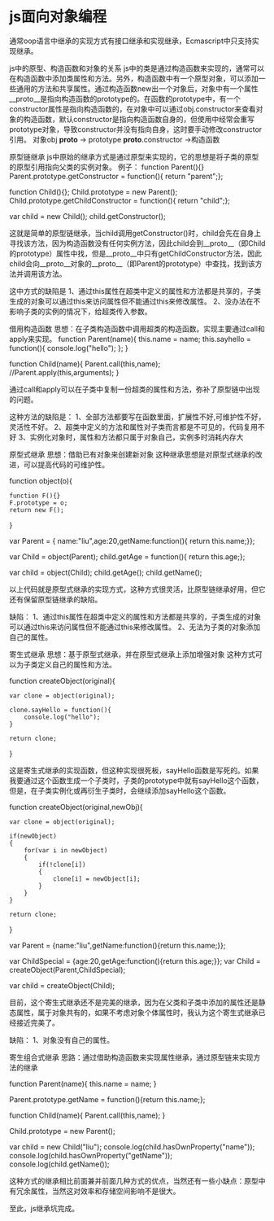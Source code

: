 js面向对象编程
===

通常oop语言中继承的实现方式有接口继承和实现继承，Ecmascript中只支持实现继承。

js中的原型、构造函数和对象的关系
js中的类是通过构造函数来实现的，通常可以在构造函数中添加类属性和方法。另外，构造函数中有一个原型对象，可以添加一些通用的方法和共享属性。通过构造函数new出一个对象后，对象中有一个属性__proto__是指向构造函数的prototype的。在函数的prototype中，有一个constructor属性是指向构造函数的，在对象中可以通过obj.constructor来查看对象的构造函数，默认constructor是指向构造函数自身的，但使用中经常会重写prototype对象，导致constructor并没有指向自身，这时要手动修改constructor引用。
对象obj __proto__  ->  prototype
        __proto__.constructor ->构造函数

原型链继承
js中原始的继承方式是通过原型来实现的，它的思想是将子类的原型的原型引用指向父类的实例对象。
例子：
function Parent(){}
Parent.prototype.getConstructor = function(){ return "parent";};

function Child(){};
Child.prototype = new Parent();
Child.prototype.getChildConstructor = function(){ return "child";};

var child = new Child();
child.getConstructor();

这就是简单的原型链继承，当child调用getConstructor()时，child会先在自身上寻找该方法，因为构造函数没有任何实例方法，因此child会到__proto__（即Child的prototype）属性中找，但是__proto__中只有getChildConstructor方法，因此child会向__proto__对象的__proto__（即Parent的prototype）中查找，找到该方法并调用该方法。

这中方式的缺陷是
1、通过this属性在超类中定义的属性和方法都是共享的，子类生成的对象可以通过this来访问属性但不能通过this来修改属性。
2、没办法在不影响子类的实例的情况下，给超类传入参数。

借用构造函数
思想：在子类构造函数中调用超类的构造函数。实现主要通过call和apply来实现。
function Parent(name){
	this.name = name;
	this.sayhello = function(){
	 console.log("hello");
	};
}

function Child(name){
	Parent.call(this,name);
	//Parent.apply(this,arguments);
}

通过call和apply可以在子类中复制一份超类的属性和方法，弥补了原型链中出现的问题。

这种方法的缺陷是：
1、全部方法都要写在函数里面，扩展性不好,可维护性不好，灵活性不好。
2、超类中定义的方法和属性对子类而言都是不可见的，代码复用不好
3、实例化对象时，属性和方法都只属于对象自己，实例多时消耗内存大

原型式继承
思想：借助已有对象来创建新对象
这种继承思想是对原型式继承的改进，可以提高代码的可维护性。

function object(o){
	
	function F(){}
	F.prototype = o;
	return new F();
}

var Parent = { name:"liu",age:20,getName:function(){ return this.name;}};

var Child = object(Parent);
child.getAge = function(){ return this.age;};

var child = object(Child);
child.getAge();
child.getName();

以上代码就是原型式继承的实现方式，这种方式很灵活，比原型链继承好用，但它还有保留原型链继承的缺陷。

缺陷：
1、通过this属性在超类中定义的属性和方法都是共享的，子类生成的对象可以通过this来访问属性但不能通过this来修改属性。
2、无法为子类的对象添加自己的属性。

寄生式继承
思想：基于原型式继承，并在原型式继承上添加增强对象
这种方式可以为子类定义自己的属性和方法。

function createObject(original){
	
	var clone = object(original);

	clone.sayHello = function(){
		console.log("hello");
	}

	return clone;
}

这是寄生式继承的实现函数，但这种实现很死板，sayHello函数是写死的。如果我要通过这个函数生成一个子类时，子类的prototype中就有sayHello这个函数，但是，在子类实例化或再衍生子类时，会继续添加sayHello这个函数。

function createObject(original,newObj){
	
	var clone = object(original);

	if(newObject)
	{
		for(var i in newObject)
		{
			if(!clone[i])
			{
				clone[i] = newObject[i];
			}
		}
	}

	return clone;
}

var Parent = {name:"liu",getName:function(){return this.name;}};

var ChildSpecial = {age:20,getAge:function(){return this.age;}};
var Child = createObject(Parent,ChildSpecial);

var child = createObject(Child);

目前，这个寄生式继承还不是完美的继承，因为在父类和子类中添加的属性还是静态属性，属于对象共有的，如果不考虑对象个体属性时，我认为这个寄生式继承已经接近完美了。

缺陷：
1、对象没有自己的属性。

寄生组合式继承
思路：通过借助构造函数来实现属性继承，通过原型链来实现方法的继承

function Parent(name){
	this.name = name;
}

Parent.prototype.getName = function(){return this.name;};

function Child(name){
	Parent.call(this,name);
}

Child.prototype = new Parent();

var child = new Child("liu");
console.log(child.hasOwnProperty("name"));
console.log(child.hasOwnProperty("getName"));
console.log(child.getName());

这种方式的继承相比前面兼并前面几种方式的优点，当然还有一些小缺点：原型中有冗余属性，当然这对效率和存储空间影响不是很大。


至此，js继承坑完成。
